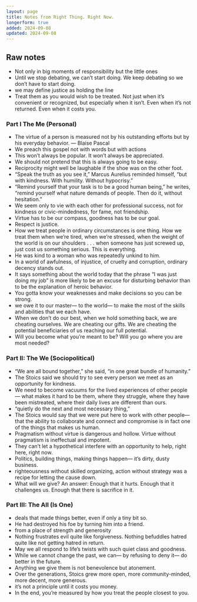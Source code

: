 ```yaml
---
layout: page
title: Notes from Right Thing. Right Now.
longerform: true
added: 2024-09-08
updated: 2024-09-08
---
```


## Raw notes

- Not only in big moments of responsibility but the little ones
- Until we stop debating, we can’t start doing. We keep debating so we don’t have to start doing.
- we may define justice as holding the line
- Treat them as you would wish to be treated. Not just when it’s convenient or recognized, but especially when it isn’t. Even when it’s not returned. Even when it costs you.

###  Part I The Me (Personal)

- The virtue of a person is measured not by his outstanding efforts but by his everyday behavior. — Blaise Pascal
- We preach this gospel not with words but with actions
- This won’t always be popular. It won’t always be appreciated.
- We should not pretend that this is always going to be easy.
- Reciprocity might well be laughable if the shoe was on the other foot.
- “Speak the truth as you see it,” Marcus Aurelius reminded himself, “but with kindness. With humility. Without hypocrisy.”
- “Remind yourself that your task is to be a good human being,” he writes, “remind yourself what nature demands of people. Then do it, without hesitation.”
- We seem only to vie with each other for professional success, not for kindness or civic-mindedness, for fame, not friendship.
- Virtue has to be our compass, goodness has to be our goal.
- Respect is justice.
- How we treat people in ordinary circumstances is one thing. How we treat them when we’re tired, when we’re stressed, when the weight of the world is on our shoulders . . . when someone has just screwed up, just cost us something serious. This is everything.
- He was kind to a woman who was repeatedly unkind to him.
- In a world of awfulness, of injustice, of cruelty and corruption, ordinary decency stands out.
- It says something about the world today that the phrase “I was just doing my job” is more likely to be an excuse for disturbing behavior than to be the explanation of heroic behavior.
- You gotta know your weaknesses and make decisions so you can be strong.
- we owe it to our master— to the world— to make the most of the skills and abilities that we each have.
- When we don’t do our best, when we hold something back, we are cheating ourselves. We are cheating our gifts. We are cheating the potential beneficiaries of us reaching our full potential.
- Will you become what you’re meant to be? Will you go where you are most needed?

### Part II: The We (Sociopolitical)

- “We are all bound together,” she said, “in one great bundle of humanity.”
- The Stoics said we should try to see every person we meet as an opportunity for kindness.
- We need to become vacuums for the lived experiences of other people— what makes it hard to be them, where they struggle, where they have been mistreated, where their daily lives are different than ours.
- “quietly do the next and most necessary thing,”
- The Stoics would say that we were put here to work with other people— that the ability to collaborate and connect and compromise is in fact one of the things that makes us human.
- Pragmatism without virtue is dangerous and hollow. Virtue without pragmatism is ineffectual and impotent.
- They can’t let a hypothetical interfere with an opportunity to help, right here, right now.
- Politics, building things, making things happen— it’s dirty, dusty business.
- righteousness without skilled organizing, action without strategy was a recipe for letting the cause down.
- What will we give? An answer: Enough that it hurts. Enough that it challenges us. Enough that there is sacrifice in it.

### Part III: The All (Is One)

- deals that made things better, even if only a tiny bit so.
- He had destroyed his foe by turning him into a friend.
- from a place of strength and generosity
- Nothing frustrates evil quite like forgiveness. Nothing befuddles hatred quite like not getting hatred in return.
- May we all respond to life’s twists with such quiet class and goodness.
- While we cannot change the past, we can— by refusing to deny it— do better in the future.
- Anything we give them is not benevolence but atonement.
- Over the generations, Stoics grew more open, more community-minded, more decent, more generous.
- it’s not a principle until it costs you money.
- In the end, you’re measured by how you treat the people closest to you.
